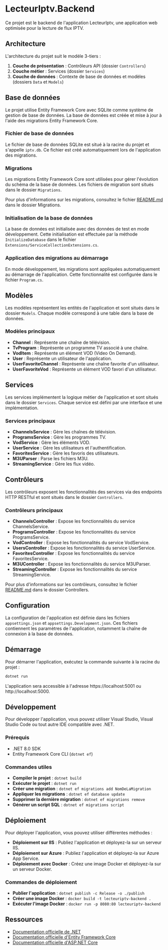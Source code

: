 # LecteurIptv.Backend

Ce projet est le backend de l'application LecteurIptv, une application web optimisée pour la lecture de flux IPTV.

## Architecture

L'architecture du projet suit le modèle 3-tiers :

1. **Couche de présentation** : Contrôleurs API (dossier `Controllers`)
2. **Couche métier** : Services (dossier `Services`)
3. **Couche de données** : Contexte de base de données et modèles (dossiers `Data` et `Models`)

## Base de données

Le projet utilise Entity Framework Core avec SQLite comme système de gestion de base de données. La base de données est créée et mise à jour à l'aide des migrations Entity Framework Core.

### Fichier de base de données

Le fichier de base de données SQLite est situé à la racine du projet et s'appelle `iptv.db`. Ce fichier est créé automatiquement lors de l'application des migrations.

### Migrations

Les migrations Entity Framework Core sont utilisées pour gérer l'évolution du schéma de la base de données. Les fichiers de migration sont situés dans le dossier `Migrations`.

Pour plus d'informations sur les migrations, consultez le fichier [README.md](Migrations/README.md) dans le dossier Migrations.

### Initialisation de la base de données

La base de données est initialisée avec des données de test en mode développement. Cette initialisation est effectuée par la méthode `InitializeDatabase` dans le fichier `Extensions/ServiceCollectionExtensions.cs`.

### Application des migrations au démarrage

En mode développement, les migrations sont appliquées automatiquement au démarrage de l'application. Cette fonctionnalité est configurée dans le fichier `Program.cs`.

## Modèles

Les modèles représentent les entités de l'application et sont situés dans le dossier `Models`. Chaque modèle correspond à une table dans la base de données.

### Modèles principaux

- **Channel** : Représente une chaîne de télévision.
- **TvProgram** : Représente un programme TV associé à une chaîne.
- **VodItem** : Représente un élément VOD (Video On Demand).
- **User** : Représente un utilisateur de l'application.
- **UserFavoriteChannel** : Représente une chaîne favorite d'un utilisateur.
- **UserFavoriteVod** : Représente un élément VOD favori d'un utilisateur.

## Services

Les services implémentent la logique métier de l'application et sont situés dans le dossier `Services`. Chaque service est défini par une interface et une implémentation.

### Services principaux

- **ChannelsService** : Gère les chaînes de télévision.
- **ProgramsService** : Gère les programmes TV.
- **VodService** : Gère les éléments VOD.
- **UserService** : Gère les utilisateurs et l'authentification.
- **FavoritesService** : Gère les favoris des utilisateurs.
- **M3UParser** : Parse les fichiers M3U.
- **StreamingService** : Gère les flux vidéo.

## Contrôleurs

Les contrôleurs exposent les fonctionnalités des services via des endpoints HTTP RESTful et sont situés dans le dossier `Controllers`.

### Contrôleurs principaux

- **ChannelsController** : Expose les fonctionnalités du service ChannelsService.
- **ProgramsController** : Expose les fonctionnalités du service ProgramsService.
- **VodController** : Expose les fonctionnalités du service VodService.
- **UsersController** : Expose les fonctionnalités du service UserService.
- **FavoritesController** : Expose les fonctionnalités du service FavoritesService.
- **M3UController** : Expose les fonctionnalités du service M3UParser.
- **StreamingController** : Expose les fonctionnalités du service StreamingService.

Pour plus d'informations sur les contrôleurs, consultez le fichier [README.md](Controllers/README.md) dans le dossier Controllers.

## Configuration

La configuration de l'application est définie dans les fichiers `appsettings.json` et `appsettings.Development.json`. Ces fichiers contiennent les paramètres de l'application, notamment la chaîne de connexion à la base de données.

## Démarrage

Pour démarrer l'application, exécutez la commande suivante à la racine du projet :

```bash
dotnet run
```

L'application sera accessible à l'adresse https://localhost:5001 ou http://localhost:5000.

## Développement

Pour développer l'application, vous pouvez utiliser Visual Studio, Visual Studio Code ou tout autre IDE compatible avec .NET.

### Prérequis

- .NET 8.0 SDK
- Entity Framework Core CLI (`dotnet ef`)

### Commandes utiles

- **Compiler le projet** : `dotnet build`
- **Exécuter le projet** : `dotnet run`
- **Créer une migration** : `dotnet ef migrations add NomDeLaMigration`
- **Appliquer les migrations** : `dotnet ef database update`
- **Supprimer la dernière migration** : `dotnet ef migrations remove`
- **Générer un script SQL** : `dotnet ef migrations script`

## Déploiement

Pour déployer l'application, vous pouvez utiliser différentes méthodes :

- **Déploiement sur IIS** : Publiez l'application et déployez-la sur un serveur IIS.
- **Déploiement sur Azure** : Publiez l'application et déployez-la sur Azure App Service.
- **Déploiement avec Docker** : Créez une image Docker et déployez-la sur un serveur Docker.

### Commandes de déploiement

- **Publier l'application** : `dotnet publish -c Release -o ./publish`
- **Créer une image Docker** : `docker build -t lecteuriptv-backend .`
- **Exécuter l'image Docker** : `docker run -p 8080:80 lecteuriptv-backend`

## Ressources

- [Documentation officielle de .NET](https://docs.microsoft.com/fr-fr/dotnet/)
- [Documentation officielle d'Entity Framework Core](https://docs.microsoft.com/fr-fr/ef/core/)
- [Documentation officielle d'ASP.NET Core](https://docs.microsoft.com/fr-fr/aspnet/core/)

